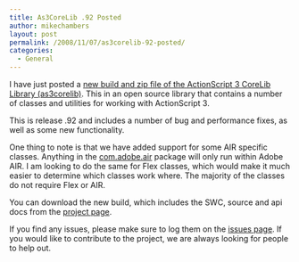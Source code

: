 ```yaml
---
title: As3CoreLib .92 Posted
author: mikechambers
layout: post
permalink: /2008/11/07/as3corelib-92-posted/
categories:
  - General
---
```



I have just posted a [new build and zip file of the ActionScript 3 CoreLib Library (as3corelib)][1]. This in an open source library that contains a number of classes and utilities for working with ActionScript 3.

This is release .92 and includes a number of bug and performance fixes, as well as some new functionality.  
<!--more-->

  
One thing to note is that we have added support for some AIR specific classes. Anything in the [com.adobe.air][2] package will only run within Adobe AIR. I am looking to do the same for Flex classes, which would make it much easier to determine which classes work where. The majority of the classes do not require Flex or AIR.

You can download the new build, which includes the SWC, source and api docs from the [project page][1].

If you find any issues, please make sure to log them on the [issues page][3]. If you would like to contribute to the project, we are always looking for people to help out.

 [1]: http://code.google.com/p/as3corelib/
 [2]: http://code.google.com/p/as3corelib/source/browse/trunk/src/com/adobe/air/
 [3]: http://code.google.com/p/as3corelib/issues/list